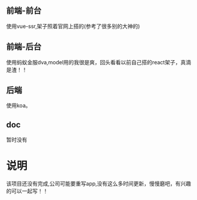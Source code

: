 ## 前端-前台
使用vue-ssr,架子照着官网上搭的(参考了很多别的大神的)

## 前端-后台
使用蚂蚁金服dva,model用的我很是爽，回头看看以前自己搭的react架子，真滴是渣！！

## 后端
使用koa。

## doc
暂时没有

# 说明
该项目还没有完成,公司可能要重写app,没有这么多时间更新，慢慢磨吧，有兴趣的可以一起写！！